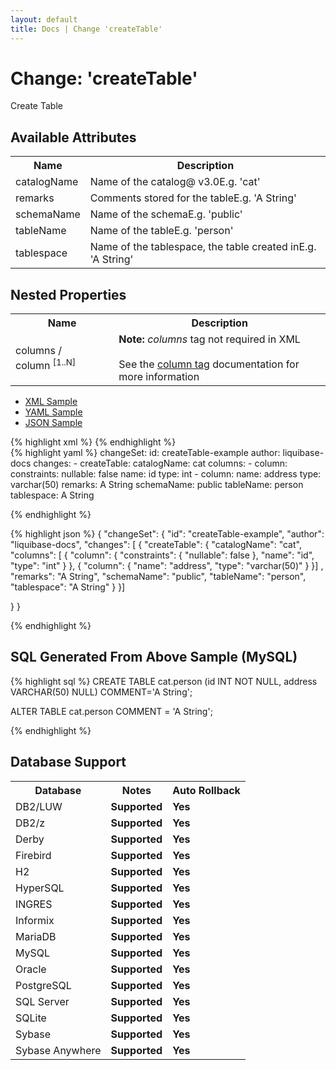 ```yaml
---
layout: default
title: Docs | Change 'createTable'
---
```


<!-- ====================================================== -->
<!-- GENERATED BY ChangeDocGenerator DO NOT MODIFY MANUALLY -->
<!-- ====================================================== -->

  <script>
  $(function() {
    $( "#changelog-tabs" ).tabs();
  });
</script>

# Change: 'createTable'

Create Table

## Available Attributes ##

<table class='attribs'>
<tr><th>Name</th><th>Description</th></tr>
<tr><td class="name">catalogName</td><td class="desc">Name of the catalog<span class="right"><span class="since">@ v3.0</span><span class="sample">E.g. <span class="val">&#x27;cat&#x27;</span></span></span></td></tr>
<tr><td class="name">remarks</td><td class="desc">Comments stored for the table<span class="right"><span class="sample">E.g. <span class="val">&#x27;A String&#x27;</span></span></span></td></tr>
<tr><td class="name">schemaName</td><td class="desc">Name of the schema<span class="right"><span class="sample">E.g. <span class="val">&#x27;public&#x27;</span></span></span></td></tr>
<tr><td class="name" required>tableName</td><td class="desc">Name of the table<span class="right"><span class="sample">E.g. <span class="val">&#x27;person&#x27;</span></span></span></td></tr>
<tr><td class="name">tablespace</td><td class="desc">Name of the tablespace, the table created in<span class="right"><span class="sample">E.g. <span class="val">&#x27;A String&#x27;</span></span></span></td></tr>
</table>

## Nested Properties ##

<table id="nestedProps" class="attribs">
<tr><th>Name</th><th>Description</th></tr><tr><td class="name">columns&nbsp;/ <span class="right" required>column&nbsp;<sup>[1..N]</sup></span></td><td class="desc"><span class="right"><b>Note:</b> <i>columns</i> tag not required in XML</span><br><br>See the <a href="../column.html">column tag</a> documentation for more information</td></tr>
</table><div id='changelog-tabs'>
<ul>
    <li><a href="#tab-xml">XML Sample</a></li>
    <li><a href="#tab-yaml">YAML Sample</a></li>
    <li><a href="#tab-json">JSON Sample</a></li>
  </ul>
<div id='tab-xml'>
{% highlight xml %}
<changeSet author="liquibase-docs" id="createTable-example">
    <createTable catalogName="cat"
            remarks="A String"
            schemaName="public"
            tableName="person"
            tablespace="A String">
        <column name="id" type="int">
            <constraints nullable="false"/>
        </column>
        <column name="address" type="varchar(50)"/>
    </createTable>
</changeSet>
{% endhighlight %}
</div>
<div id='tab-yaml'>
{% highlight yaml %}
changeSet:
  id: createTable-example
  author: liquibase-docs
  changes:
  - createTable:
      catalogName: cat
      columns:
      - column:
          constraints:
            nullable: false
          name: id
          type: int
      - column:
          name: address
          type: varchar(50)
      remarks: A String
      schemaName: public
      tableName: person
      tablespace: A String

{% endhighlight %}
</div>
<div id='tab-json'>
{% highlight json %}
{
  "changeSet": {
    "id": "createTable-example",
    "author": "liquibase-docs",
    "changes": [
      {
        "createTable": {
          "catalogName": "cat",
          "columns": [
            {
              "column": {
                "constraints": {
                  "nullable": false
                },
                "name": "id",
                "type": "int"
              }
            },
            {
              "column": {
                "name": "address",
                "type": "varchar(50)"
              }
            }]
          ,
          "remarks": "A String",
          "schemaName": "public",
          "tableName": "person",
          "tablespace": "A String"
        }
      }]
    
  }
}

{% endhighlight %}
</div>
</div>


## SQL Generated From Above Sample (MySQL)

{% highlight sql %}
CREATE TABLE cat.person (id INT NOT NULL,
 address VARCHAR(50) NULL) COMMENT='A String';

ALTER TABLE cat.person COMMENT = 'A String';


{% endhighlight %}

## Database Support

<table style='border:1;'>
<tr><th>Database</th><th>Notes</th><th>Auto Rollback</th></tr>
<tr><td>DB2/LUW</td><td><b>Supported</b></td><td><b>Yes</b></td></tr>
<tr><td>DB2/z</td><td><b>Supported</b></td><td><b>Yes</b></td></tr>
<tr><td>Derby</td><td><b>Supported</b></td><td><b>Yes</b></td></tr>
<tr><td>Firebird</td><td><b>Supported</b></td><td><b>Yes</b></td></tr>
<tr><td>H2</td><td><b>Supported</b></td><td><b>Yes</b></td></tr>
<tr><td>HyperSQL</td><td><b>Supported</b></td><td><b>Yes</b></td></tr>
<tr><td>INGRES</td><td><b>Supported</b></td><td><b>Yes</b></td></tr>
<tr><td>Informix</td><td><b>Supported</b></td><td><b>Yes</b></td></tr>
<tr><td>MariaDB</td><td><b>Supported</b></td><td><b>Yes</b></td></tr>
<tr><td>MySQL</td><td><b>Supported</b></td><td><b>Yes</b></td></tr>
<tr><td>Oracle</td><td><b>Supported</b></td><td><b>Yes</b></td></tr>
<tr><td>PostgreSQL</td><td><b>Supported</b></td><td><b>Yes</b></td></tr>
<tr><td>SQL Server</td><td><b>Supported</b></td><td><b>Yes</b></td></tr>
<tr><td>SQLite</td><td><b>Supported</b></td><td><b>Yes</b></td></tr>
<tr><td>Sybase</td><td><b>Supported</b></td><td><b>Yes</b></td></tr>
<tr><td>Sybase Anywhere</td><td><b>Supported</b></td><td><b>Yes</b></td></tr>
</table>
